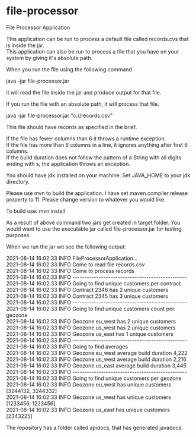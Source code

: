 # file-processor
File Processor Application

This application can be run to process a default file called records.cvs that is inside the jar.<br/>
This application can also be run to process a file that you have on your system by giving it's absolute path.

When you run the file using the following command

java -jar file-processor.jar

it will read the file inside the jar and produce output for that file.

If you run the file with an absolute path, it will process that file.

java -jar file-processor.jar "c://records.csv"

This file should have records as specified in the brief.

If the file has fewer columns than 6 it throws a runtime exception.<br/>
If the file has more than 6 columns in a line, it ignores anything after first 6 columns.<br/>
If the build duration does not follow the pattern of a String with all digits ending with s, the application throws an exception.

You should have jdk installed on your machine. Set JAVA_HOME to your jdk directory.

Please use mvn to build the application.
I have set maven.compiler.release property to 11.  Please change version to whatever you would like.

To build use: 
mvn install

As a result of above command two jars get created in target folder. You would want to use the executable jar called file-processor.jar for testing purposes.

When we run the jar we see the following output:

2021-08-14 16:02:33 INFO FileProcessorApplication...<br/>
2021-08-14 16:02:33 INFO Come to read file records.csv<br/>
2021-08-14 16:02:33 INFO Come to process records<br/>
2021-08-14 16:02:33 INFO ------------------------------------------------<br/>
2021-08-14 16:02:33 INFO Going to find unique customers per contract<br/>
2021-08-14 16:02:33 INFO Contract 2346 has 2 unique customers<br/>
2021-08-14 16:02:33 INFO Contract 2345 has 3 unique customers<br/>
2021-08-14 16:02:33 INFO ------------------------------------------------<br/>
2021-08-14 16:02:33 INFO Going to find unique customers count per geozone<br/>
2021-08-14 16:02:33 INFO Geozone eu_west has 2 unique customers<br/>
2021-08-14 16:02:33 INFO Geozone us_west has 2 unique customers<br/>
2021-08-14 16:02:33 INFO Geozone us_east has 1 unique customers<br/>
2021-08-14 16:02:33 INFO ------------------------------------------------<br/>
2021-08-14 16:02:33 INFO Going to find averages<br/>
2021-08-14 16:02:33 INFO Geozone eu_west average build duration 4,222<br/>
2021-08-14 16:02:33 INFO Geozone us_west average build duration 2,216<br/>
2021-08-14 16:02:33 INFO Geozone us_east average build duration 3,445<br/>
2021-08-14 16:02:33 INFO ------------------------------------------------<br/>
2021-08-14 16:02:33 INFO Going to find unique customers per geozone<br/>
2021-08-14 16:02:33 INFO Geozone eu_west has unique customers [3244132, 3244332]<br/>
2021-08-14 16:02:33 INFO Geozone us_west has unique customers [1233456, 1223456]<br/>
2021-08-14 16:02:33 INFO Geozone us_east has unique customers [2343225]<br/>



The repository has a folder called apidocs, that has generated javadocs.
